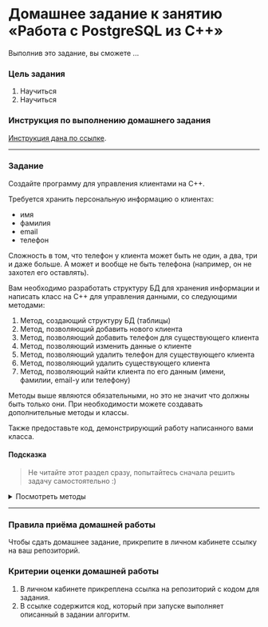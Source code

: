 
# Домашнее задание к занятию «Работа с PostgreSQL из C++»

Выполнив это задание, вы сможете ...

### Цель задания

1. Научиться
2. Научиться

### Инструкция по выполнению домашнего задания

[Инструкция дана по ссылке](https://github.com/netology-code/cppm-homeworks/blob/main/common/readme.md).

------

### Задание

Создайте программу для управления клиентами на C++.

Требуется хранить персональную информацию о клиентах:

- имя
- фамилия
- email
- телефон

Сложность в том, что телефон у клиента может быть не один, а два, три и даже больше. А может и вообще не быть телефона (например, он не захотел его оставлять).

Вам необходимо разработать структуру БД для хранения информации и написать класс на С++ для управления данными, со следующими методами:

1. Метод, создающий структуру БД (таблицы)
1. Метод, позволяющий добавить нового клиента
1. Метод, позволяющий добавить телефон для существующего клиента
1. Метод, позволяющий изменить данные о клиенте
1. Метод, позволяющий удалить телефон для существующего клиента
1. Метод, позволяющий удалить существующего клиента
1. Метод, позволяющий найти клиента по его данным (имени, фамилии, email-у или телефону)

Методы выше являются обязательными, но это не значит что должны быть только они. При необходимости можете создавать дополнительные методы и классы.

Также предоставьте код, демонстрирующий работу написанного вами класса.

#### Подсказка

> Не читайте этот раздел сразу, попытайтесь сначала решить задачу самостоятельно :)

<details>

<summary>Посмотреть методы</summary>

* Для создания таблиц используйте метод `transaction_base::exec`, а в аргументах передавайте SQL запрос с "CREATE TABLE"
* Для добавления телефона и клиента используйте метод `transaction_base::exec`, а в аргументах передавайте SQL запрос с "INSERT"
* Для изменения данных о клиенте используйте метод `transaction_base::exec`, а в аргументах передавайте SQL запрос с "UPDATE"
* Для удаления данных о клиенте или о телефоне используйте метод `transaction_base::exec`, а в аргументах передавайте SQL запрос с "DELETE"
* Для удаления данных о клиенте или о телефоне используйте метод `transaction_base::exec`, а в аргументах передавайте SQL запрос с "DELETE"
* Для поиска клиента по его данным, используйте метод `transaction_base::query`, а в аргументах передавайте SQL запрос с "SELECT"

</details>

------

### Правила приёма домашней работы

Чтобы сдать домашнее задание, прикрепите в личном кабинете ссылку на ваш репозиторий.

### Критерии оценки домашней работы

1. В личном кабинете прикреплена ссылка на репозиторий с кодом для задания.
2. В ссылке содержится код, который при запуске выполняет описанный в задании алгоритм.
